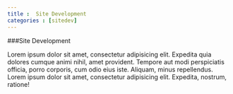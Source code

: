 ```yaml
---
title :  Site Development
categories : [sitedev]
---
```


###Site Development

Lorem ipsum dolor sit amet, consectetur adipisicing elit. Expedita quia dolores cumque animi nihil, amet provident. Tempore aut modi perspiciatis officia, porro corporis, cum odio eius iste. Aliquam, minus repellendus. Lorem ipsum dolor sit amet, consectetur adipisicing elit. Expedita, nostrum, ratione!
